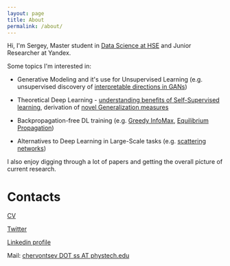 ```yaml
---
layout: page
title: About
permalink: /about/
---
```


Hi, I'm Sergey, Master student in [Data Science at HSE](https://www.hse.ru/en/ma/datasci/) and Junior Researcher at Yandex.


Some topics I'm interested in:

- Generative Modeling and it's use for Unsupervised Learning (e.g. unsupervised discovery of [interpretable directions in GANs](http://proceedings.mlr.press/v119/voynov20a.html))

- Theoretical Deep Learning - [understanding benefits of Self-Supervised learning](https://arxiv.org/abs/2102.08850), derivation of [novel Generalization measures](https://windowsontheory.org/2020/10/18/understanding-generalization-requires-rethinking-deep-learning/)

- Backpropagation-free DL training (e.g. [Greedy InfoMax](https://proceedings.neurips.cc/paper/2019/hash/851300ee84c2b80ed40f51ed26d866fc-Abstract.html), [Equilibrium Propagation](https://www.frontiersin.org/articles/10.3389/fncom.2017.00024/full))

- Alternatives to Deep Learning in Large-Scale tasks (e.g. [scattering networks](https://openreview.net/forum?id=SJxWS64FwH))

I also enjoy digging through a lot of papers and getting the overall picture of current research.

# Contacts

[CV](https://janrocketman.github.io/assets/CV_Chervontsev.pdf)

[Twitter](https://twitter.com/Schmidhoobough)

[Linkedin profile](linkedin.com/in/sergey-chervontsev-78436416b)

Mail:
[chervontsev DOT ss AT phystech.edu](mailto:chervontsev.ss@phystech.edu)
